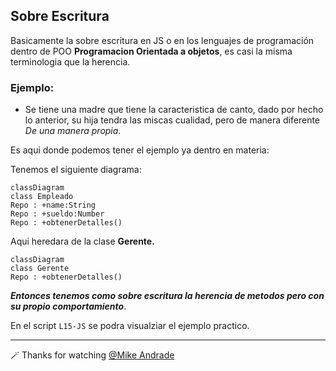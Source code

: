 ## Sobre Escritura

Basicamente la sobre escritura en JS o en los lenguajes de programación dentro de POO **Programacion Orientada a objetos**, es casi la misma terminologia que la herencia.

### Ejemplo:
- Se tiene una madre que tiene la caracteristica de canto, dado por hecho lo anterior, su hija tendra las miscas cualidad, pero de manera diferente _De una manera propia_.

Es aqui donde podemos tener el ejemplo ya dentro en materia:

Tenemos el siguiente diagrama:

 ```mermaid
 classDiagram
 class Empleado
 Repo : +name:String
 Repo : +sueldo:Number
 Repo : +obtenerDetalles()
 ```

 Aqui heredara de la clase **Gerente.**

 ```mermaid
 classDiagram
 class Gerente
 Repo : +obtenerDetalles()
 ```
 
 **_Entonces tenemos como sobre escritura la herencia de metodos pero con su propio comportamiento_**.

 En el script `L15-JS` se podra visualziar el ejemplo practico.

 ---

🪄 Thanks for watching [@Mike Andrade](https://github.com/Mike-std-cpu)